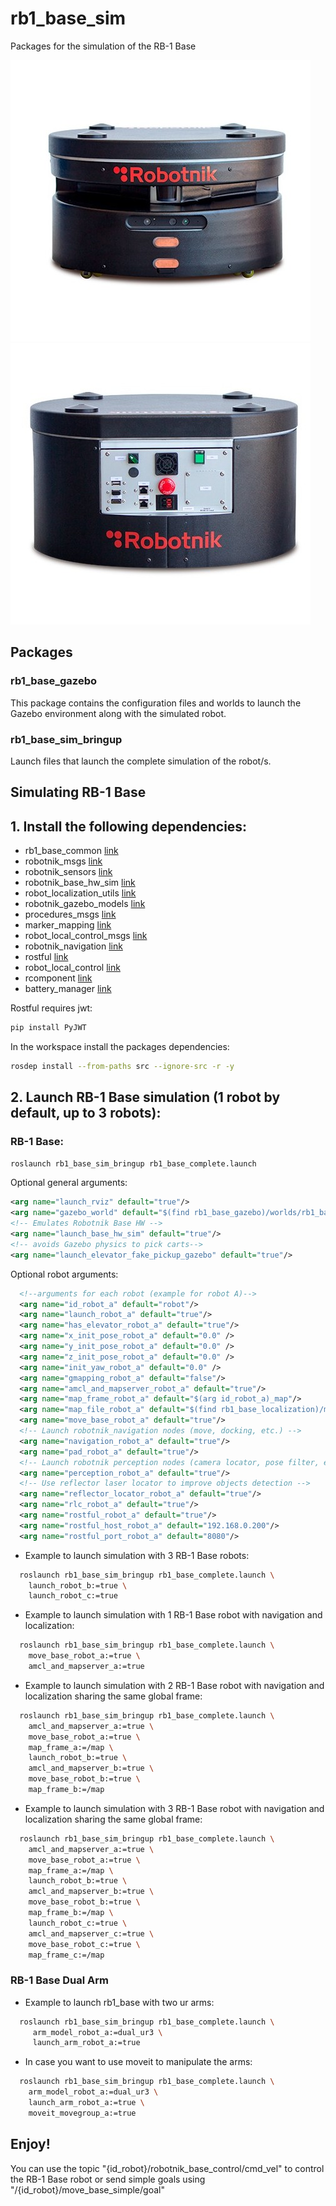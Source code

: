 # rb1_base_sim


Packages for the simulation of the RB-1 Base

![RB-1-BASE Front](doc/rb-1-base-front.jpg) ![RB-1-BASE Rear](doc/rb-1-base-rear.jpg)

## Packages

### rb1_base_gazebo

This package contains the configuration files and worlds to launch the Gazebo environment along with the simulated robot.

### rb1_base_sim_bringup

Launch files that launch the complete simulation of the robot/s.



## Simulating RB-1 Base

## 1. Install the following dependencies:
  - rb1_base_common [link](https://github.com/RobotnikAutomation/rb1_base_common/tree/update_structure)
  - robotnik_msgs [link](https://github.com/RobotnikAutomation/robotnik_msgs)
  - robotnik_sensors [link](https://github.com/RobotnikAutomation/robotnik_sensors)
  - robotnik_base_hw_sim [link](https://github.com/RobotnikAutomation/robotnik_base_hw_sim)
  - robot_localization_utils [link](https://github.com/RobotnikAutomation/robot_localization_utils)
  - robotnik_gazebo_models [link](https://github.com/RobotnikAutomation/robotnik_gazebo_models.git)
  - procedures_msgs [link](https://github.com/RobotnikAutomation/procedures_msgs.git)
  - marker_mapping [link](https://github.com/RobotnikAutomation/marker_mapping.git)
  - robot_local_control_msgs [link](https://github.com/RobotnikAutomation/robot_local_control_msgs.git)
  - robotnik_navigation [link](https://github.com/RobotnikAutomation/robotnik_navigation.git)
  - rostful [link](https://github.com/RobotnikAutomation/rostful.git)
  - robot_local_control [link](https://github.com/RobotnikAutomation/robot_local_control.git)
  - rcomponent [link](https://github.com/RobotnikAutomation/rcomponent.git)
  - battery_manager [link](https://github.com/RobotnikAutomation/battery_manager.git)

Rostful requires jwt:
```bash
pip install PyJWT
```

In the workspace install the packages dependencies:
```bash
rosdep install --from-paths src --ignore-src -r -y
```

## 2. Launch RB-1 Base simulation (1 robot by default, up to 3 robots):
### RB-1 Base:
```bash
roslaunch rb1_base_sim_bringup rb1_base_complete.launch
```

  Optional general arguments:
```xml
<arg name="launch_rviz" default="true"/>
<arg name="gazebo_world" default="$(find rb1_base_gazebo)/worlds/rb1_base_office.world"/>
<!-- Emulates Robotnik Base HW -->
<arg name="launch_base_hw_sim" default="true"/>
<!-- avoids Gazebo physics to pick carts-->
<arg name="launch_elevator_fake_pickup_gazebo" default="true"/>

```
  Optional robot arguments:
```xml
  <!--arguments for each robot (example for robot A)-->
  <arg name="id_robot_a" default="robot"/>
  <arg name="launch_robot_a" default="true"/>
  <arg name="has_elevator_robot_a" default="true"/>
  <arg name="x_init_pose_robot_a" default="0.0" />
  <arg name="y_init_pose_robot_a" default="0.0" />
  <arg name="z_init_pose_robot_a" default="0.0" />
  <arg name="init_yaw_robot_a" default="0.0" />
  <arg name="gmapping_robot_a" default="false"/>
  <arg name="amcl_and_mapserver_robot_a" default="true"/>
  <arg name="map_frame_robot_a" default="$(arg id_robot_a)_map"/>
  <arg name="map_file_robot_a" default="$(find rb1_base_localization)/maps/willow_garage/willow_garage.yaml"/>
  <arg name="move_base_robot_a" default="true"/>
  <!-- Launch robotnik_navigation nodes (move, docking, etc.) -->
  <arg name="navigation_robot_a" default="true"/>
  <arg name="pad_robot_a" default="true"/>
  <!-- Launch robotnik perception nodes (camera locator, pose filter, etc.) -->
  <arg name="perception_robot_a" default="true"/>
  <!-- Use reflector laser locator to improve objects detection -->
  <arg name="reflector_locator_robot_a" default="true"/>
  <arg name="rlc_robot_a" default="true"/>
  <arg name="rostful_robot_a" default="true"/>
  <arg name="rostful_host_robot_a" default="192.168.0.200"/>
  <arg name="rostful_port_robot_a" default="8080"/>
```

- Example to launch simulation with 3 RB-1 Base robots:
```bash
  roslaunch rb1_base_sim_bringup rb1_base_complete.launch \
    launch_robot_b:=true \
    launch_robot_c:=true
```
- Example to launch simulation with 1 RB-1 Base robot with navigation and localization:
```bash
  roslaunch rb1_base_sim_bringup rb1_base_complete.launch \
    move_base_robot_a:=true \
    amcl_and_mapserver_a:=true
```
- Example to launch simulation with 2 RB-1 Base robot with navigation and localization sharing the same global frame:
```bash
  roslaunch rb1_base_sim_bringup rb1_base_complete.launch \
    amcl_and_mapserver_a:=true \
    move_base_robot_a:=true \
    map_frame_a:=/map \
    launch_robot_b:=true \
    amcl_and_mapserver_b:=true \
    move_base_robot_b:=true \
    map_frame_b:=/map
```
- Example to launch simulation with 3 RB-1 Base robot with navigation and localization sharing the same global frame:
```bash
  roslaunch rb1_base_sim_bringup rb1_base_complete.launch \
    amcl_and_mapserver_a:=true \
    move_base_robot_a:=true \
    map_frame_a:=/map \
    launch_robot_b:=true \
    amcl_and_mapserver_b:=true \
    move_base_robot_b:=true \
    map_frame_b:=/map \
    launch_robot_c:=true \
    amcl_and_mapserver_c:=true \
    move_base_robot_c:=true \
    map_frame_c:=/map
```

### RB-1 Base Dual Arm

- Example to launch rb1_base with two ur arms:
```bash
  roslaunch rb1_base_sim_bringup rb1_base_complete.launch \
     arm_model_robot_a:=dual_ur3 \
     launch_arm_robot_a:=true
```

- In case you want to use moveit to manipulate the arms:
```bash
  roslaunch rb1_base_sim_bringup rb1_base_complete.launch \
    arm_model_robot_a:=dual_ur3 \
    launch_arm_robot_a:=true \
    moveit_movegroup_a:=true
```

## Enjoy!
You can use the topic "{id_robot}/robotnik_base_control/cmd_vel" to control the RB-1 Base robot or send simple goals using "/{id_robot}/move_base_simple/goal"
